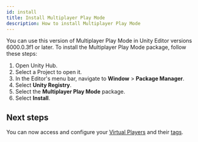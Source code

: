```yaml
---
id: install
title: Install Multiplayer Play Mode
description: How to install Multiplayer Play Mode
---
```


You can use this version of Multiplayer Play Mode in Unity Editor versions 6000.0.3f1 or later.
To install the Multiplayer Play Mode package, follow these steps:

1. Open Unity Hub.
2. Select a Project to open it.
3. In the Editor's menu bar, navigate to **Window** > **Package Manager**.
4. Select **Unity Registry**.
5. Select the **Multiplayer Play Mode** package. 
6. Select **Install**.

## Next steps

You can now access and configure your [Virtual Players](../virtual-players) and their [tags](../player-tags).
